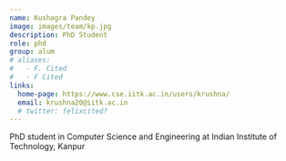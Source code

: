 ```yaml
---
name: Kushagra Pandey
image: images/team/kp.jpg
description: PhD Student
role: phd
group: alum
# aliases:
#   - F. Cited
#   - F Cited
links:
  home-page: https://www.cse.iitk.ac.in/users/krushna/
  email: krushna20@iitk.ac.in
  # twitter: felixcited?
---
```


PhD student in Computer Science and Engineering at Indian Institute of Technology, Kanpur